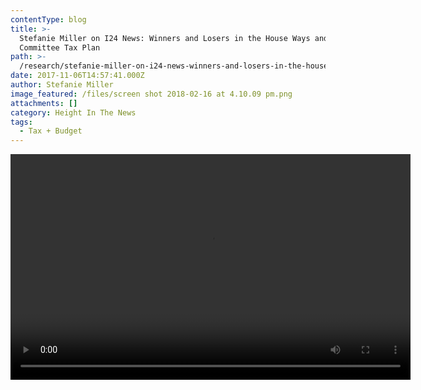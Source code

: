 ```yaml
---
contentType: blog
title: >-
  Stefanie Miller on I24 News: Winners and Losers in the House Ways and Means
  Committee Tax Plan
path: >-
  /research/stefanie-miller-on-i24-news-winners-and-losers-in-the-house-ways-and-means-committee-tax-plan/
date: 2017-11-06T14:57:41.000Z
author: Stefanie Miller
image_featured: /files/screen shot 2018-02-16 at 4.10.09 pm.png
attachments: []
category: Height In The News
tags:
  - Tax + Budget
---
```

<div style="width: 640px;" class="wp-video">
  <!--[if lt IE 9]><![endif]--><video class="wp-video-shortcode" id="video-944-1" width="640" height="361" preload="metadata" controls="controls"><source type="video/mp4" src="https://heightllc.com/wp-content/uploads/2017/11/Stefanie_Miller_I24_11_02_17-2.mp4?_=1" />
  
  <a href="https://heightllc.com/wp-content/uploads/2017/11/Stefanie_Miller_I24_11_02_17-2.mp4">https://heightllc.com/wp-content/uploads/2017/11/Stefanie_Miller_I24_11_02_17-2.mp4</a></video>
</div>
